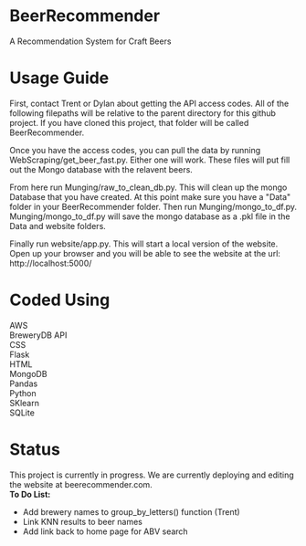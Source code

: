 # BeerRecommender
A Recommendation System for Craft Beers

# Usage Guide
First, contact Trent or Dylan about getting the API access codes. All of the following filepaths will be relative to the parent directory for this github project. If you have cloned this project, that folder will be called BeerRecommender.

Once you have the access codes, you can pull the data by running WebScraping/get_beer_fast.py. Either one will work. These files will put fill out the Mongo database with the relavent beers.

From here run Munging/raw_to_clean_db.py. This will clean up the mongo Database that you have created. At this point make sure you have a "Data" folder in your BeerRecommender folder. Then run Munging/mongo_to_df.py. Munging/mongo_to_df.py will save the mongo database as a .pkl file in the Data and website folders.

Finally run website/app.py. This will start a local version of the website. Open up your browser and you will be able to see the website at the url: http://localhost:5000/

# Coded Using<br>
AWS<br>
BreweryDB API<br>
CSS<br>
Flask<br>
HTML <br>
MongoDB<br>
Pandas<br>
Python<br>
SKlearn<br>
SQLite<br>

# Status
This project is currently in progress. We are currently deploying and editing the website at beerecommender.com.
<br><b>To Do List:</b>
<ul>
    <li>Add brewery names to group_by_letters() function (Trent)</li>
    <li>Link KNN results to beer names </li>
    <li>Add link back to home page for ABV search</li>

